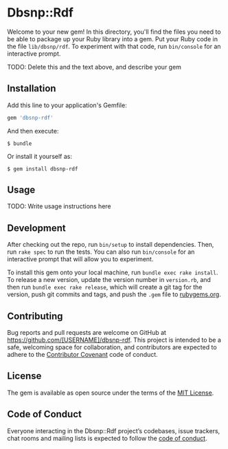 # Dbsnp::Rdf

Welcome to your new gem! In this directory, you'll find the files you need to be able to package up your Ruby library into a gem. Put your Ruby code in the file `lib/dbsnp/rdf`. To experiment with that code, run `bin/console` for an interactive prompt.

TODO: Delete this and the text above, and describe your gem

## Installation

Add this line to your application's Gemfile:

```ruby
gem 'dbsnp-rdf'
```

And then execute:

    $ bundle

Or install it yourself as:

    $ gem install dbsnp-rdf

## Usage

TODO: Write usage instructions here

## Development

After checking out the repo, run `bin/setup` to install dependencies. Then, run `rake spec` to run the tests. You can also run `bin/console` for an interactive prompt that will allow you to experiment.

To install this gem onto your local machine, run `bundle exec rake install`. To release a new version, update the version number in `version.rb`, and then run `bundle exec rake release`, which will create a git tag for the version, push git commits and tags, and push the `.gem` file to [rubygems.org](https://rubygems.org).

## Contributing

Bug reports and pull requests are welcome on GitHub at https://github.com/[USERNAME]/dbsnp-rdf. This project is intended to be a safe, welcoming space for collaboration, and contributors are expected to adhere to the [Contributor Covenant](http://contributor-covenant.org) code of conduct.

## License

The gem is available as open source under the terms of the [MIT License](https://opensource.org/licenses/MIT).

## Code of Conduct

Everyone interacting in the Dbsnp::Rdf project’s codebases, issue trackers, chat rooms and mailing lists is expected to follow the [code of conduct](https://github.com/[USERNAME]/dbsnp-rdf/blob/master/CODE_OF_CONDUCT.md).
